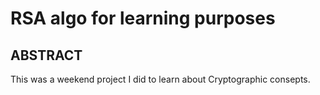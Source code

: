 # RSA algo for learning purposes

## ABSTRACT
This was a weekend project I did to learn about Cryptographic consepts.
